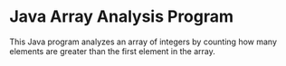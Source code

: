 # Java Array Analysis Program

This Java program analyzes an array of integers by counting how many elements are greater than the first element in the array.
